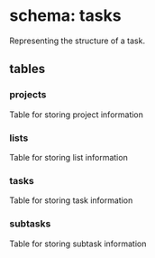 # schema: tasks

Representing the structure of a task.

## tables

### projects

Table for storing project information

### lists

Table for storing list information

### tasks

Table for storing task information

### subtasks

Table for storing subtask information
